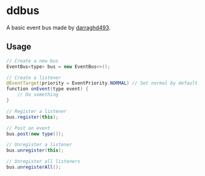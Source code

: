 # ddbus
A basic event bus made by [darraghd493](https://github.com/darraghd493).

## Usage
```java
// Create a new bus
EventBus<type> bus = new EventBus<>();

// Create a listener
@EventTarget(priority = EventPriority.NORMAL) // Set normal by default.
function onEvent(type event) {
    // Do something
}

// Register a listener
bus.register(this);

// Post an event
bus.post(new type());

// Unregister a listener
bus.unregister(this);

// Unregister all listeners
bus.unregisterAll();
```
